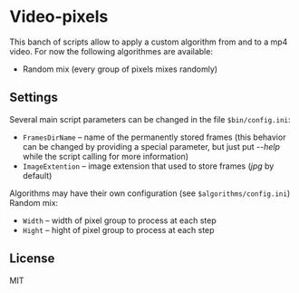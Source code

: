 # Video-pixels
This banch of scripts allow to apply a custom algorithm from and to a mp4 video. For now the following algorithmes are available:
- Random mix (every group of pixels mixes randomly)

## Settings
Several main script parameters can be changed in the file `$bin/config.ini`:
* `FramesDirName` &ndash; name of the permanently stored frames (this behavior can be changed by providing a special parameter, but just put *--help* while the script calling for more information)
* `ImageExtention` &ndash; image extension that used to store frames (*jpg* by default)

Algorithms may have their own configuration (see `$algorithms/config.ini`)
Random mix:
* `Width` &ndash; width of pixel group to process at each step
* `Hight` &ndash; hight of pixel group to process at each step

## License
MIT
